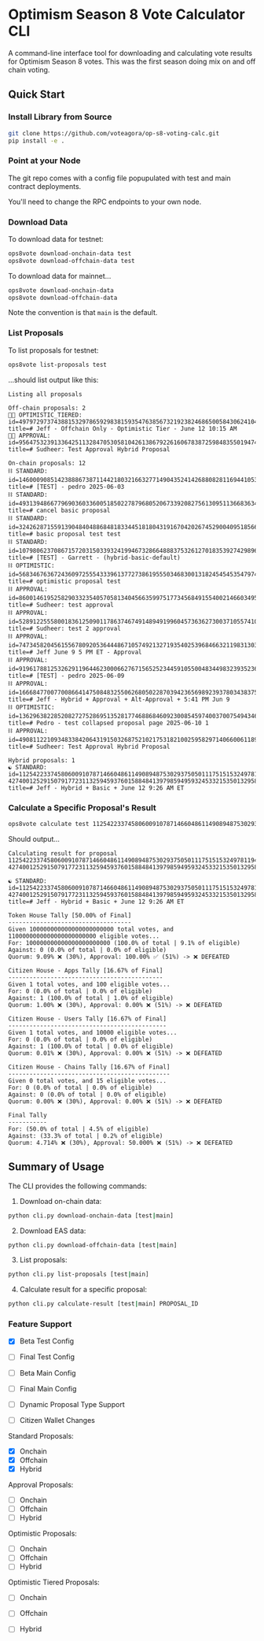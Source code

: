 # Optimism Season 8 Vote Calculator CLI

A command-line interface tool for downloading and calculating vote results for Optimism Season 8 votes.  This was the first season doing mix on and off chain voting.

## Quick Start

### Install Library from Source

```bash
git clone https://github.com/voteagora/op-s8-voting-calc.git
pip install -e .
```

### Point at your Node

The git repo comes with a config file popupulated with test and main contract deployments.

You'll need to change the RPC endpoints to your own node.

### Download Data

To download data for testnet:

```bash
ops8vote download-onchain-data test
ops8vote download-offchain-data test 
```

To download data for mainnet...

```bash
ops8vote download-onchain-data
ops8vote download-offchain-data
```

Note the convention is that `main` is the default.

### List Proposals

To list proposals for testnet:

```bash
ops8vote list-proposals test
```

...should list output like this:

```
Listing all proposals

Off-chain proposals: 2
⛓️‍💥 OPTIMISTIC_TIERED: id=49797297374388153297865929838159354763856732192382468650058430624104400238833, title=# Jeff - Offchain Only - Optimistic Tier - June 12 10:15 AM
⛓️‍💥 APPROVAL: id=95647532391336425113284705305810426138679226160678387259848355019474222496950, title=# Sudheer: Test Approval Hybrid Proposal

On-chain proposals: 12
⛓️ STANDARD: id=14600090851423888673871144218032166327714904352414268808281169441053048962838, title=# [TEST] - pedro 2025-06-03
⛓️ STANDARD: id=49313948667796903603360051850227879680520673392082756130951136683634837819266, title=# cancel basic proposal
⛓️ STANDARD: id=32426287155913904840488684818334451818043191670420267452900409518566735216130, title=# basic proposal test test
⛓️ STANDARD: id=107980623708671572031503393241994673286648883753261270183539274298960229801779, title=# [TEST] - Garrett - (hybrid-basic-default)
⛓️ OPTIMISTIC: id=56834676367243609725554333961377273861955503468300131824545453547974825038258, title=# optimistic proposal test
⛓️ APPROVAL: id=8600146195258290332354057058134045663599751773456849155400214660349548074484, title=# Sudheer: test approval
⛓️ APPROVAL: id=52891225558001836125090117863746749148949199604573636273003710557410723970724, title=# Sudheer: test 2 approval
⛓️ APPROVAL: id=74734582045615567809205364448671057492132719354025396846632119831303961734100, title=# Jeff June 9 5 PM ET - Approval
⛓️ APPROVAL: id=91961788125326291196446230006627671565252344591055004834498323935236959069326, title=# [TEST] - pedro 2025-06-09
⛓️ APPROVAL: id=16668477007700866414750848325506268050228703942365698923937803438375005579669, title=# Jeff - Hybrid + Approval + Alt-Approval + 5:41 PM Jun 9 
⛓️ OPTIMISTIC: id=13629638228520827275286951352817746886846092300854597400370075494346395706005, title=# Pedro - test collapsed proposal page 2025-06-10 1
⛓️ APPROVAL: id=49081122109348338420643191503268752102175318210025958297140660061189210432391, title=# Sudheer: Test Approval Hybrid Proposal

Hybrid proposals: 1
☯️ STANDARD: id=112542233745806009107871466048611490894875302937505011175151532497811941558355-42740012529150791772311325945937601588484139798594959324533215350132958331528, title=# Jeff - Hybrid + Basic + June 12 9:26 AM ET
```

### Calculate a Specific Proposal's Result

```bash
ops8vote calculate test 112542233745806009107871466048611490894875302937505011175151532497811941558355-42740012529150791772311325945937601588484139798594959324533215350132958331528
```

Should output...

```
Calculating result for proposal 112542233745806009107871466048611490894875302937505011175151532497811941558355-42740012529150791772311325945937601588484139798594959324533215350132958331528

☯️ STANDARD: id=112542233745806009107871466048611490894875302937505011175151532497811941558355-42740012529150791772311325945937601588484139798594959324533215350132958331528, title=# Jeff - Hybrid + Basic + June 12 9:26 AM ET

Token House Tally [50.00% of Final]
-----------------------------------
Given 100000000000000000000000 total votes, and 1100000000000000000000000 eligible votes... 
For: 100000000000000000000000 (100.0% of total | 9.1% of eligible)
Against: 0 (0.0% of total | 0.0% of eligible)
Quorum: 9.09% ❌ (30%), Approval: 100.00% ✅ (51%) -> ❌ DEFEATED

Citizen House - Apps Tally [16.67% of Final]
--------------------------------------------
Given 1 total votes, and 100 eligible votes... 
For: 0 (0.0% of total | 0.0% of eligible)
Against: 1 (100.0% of total | 1.0% of eligible)
Quorum: 1.00% ❌ (30%), Approval: 0.00% ❌ (51%) -> ❌ DEFEATED

Citizen House - Users Tally [16.67% of Final]
---------------------------------------------
Given 1 total votes, and 10000 eligible votes... 
For: 0 (0.0% of total | 0.0% of eligible)
Against: 1 (100.0% of total | 0.0% of eligible)
Quorum: 0.01% ❌ (30%), Approval: 0.00% ❌ (51%) -> ❌ DEFEATED

Citizen House - Chains Tally [16.67% of Final]
----------------------------------------------
Given 0 total votes, and 15 eligible votes... 
For: 0 (0.0% of total | 0.0% of eligible)
Against: 0 (0.0% of total | 0.0% of eligible)
Quorum: 0.00% ❌ (30%), Approval: 0.00% ❌ (51%) -> ❌ DEFEATED

Final Tally
-----------
For: (50.0% of total | 4.5% of eligible)
Against: (33.3% of total | 0.2% of eligible)
Quorum: 4.714% ❌ (30%), Approval: 50.000% ❌ (51%) -> ❌ DEFEATED
```


## Summary of Usage

The CLI provides the following commands:

1. Download on-chain data:
```bash
python cli.py download-onchain-data [test|main]
```

2. Download EAS data:
```bash
python cli.py download-offchain-data [test|main]
```

3. List proposals:
```bash
python cli.py list-proposals [test|main]
```

4. Calculate result for a specific proposal:
```bash
python cli.py calculate-result [test|main] PROPOSAL_ID
```


### Feature Support

- [x] Beta Test Config
- [ ] Final Test Config
- [ ] Beta Main Config
- [ ] Final Main Config

- [ ] Dynamic Proposal Type Support
- [ ] Citizen Wallet Changes

Standard Proposals:
 - [x] Onchain
 - [x] Offchain
 - [x] Hybrid

Approval Proposals:
 - [ ] Onchain
 - [ ] Offchain
 - [ ] Hybrid

Optimistic Proposals:
 - [ ] Onchain
 - [ ] Offchain
 - [ ] Hybrid

Optimistic Tiered Proposals:
 - [ ] Onchain
 - [ ] Offchain
 - [ ] Hybrid

 